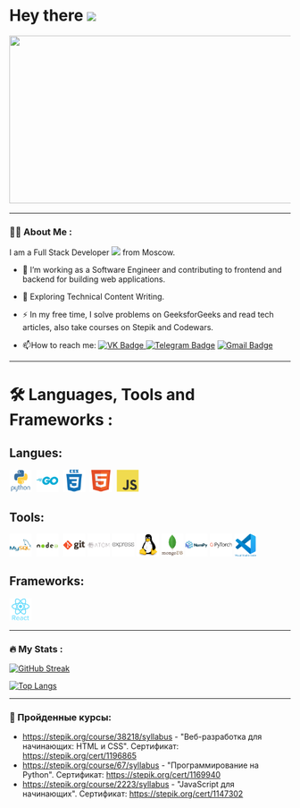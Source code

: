 <h1>
    Hey there
    <img src="https://media.giphy.com/media/hvRJCLFzcasrR4ia7z/giphy.gif" width="30px"/>
  </h1>
</div>
<div align="center" >
  <img src="https://media.giphy.com/media/dWesBcTLavkZuG35MI/giphy.gif" width="600" height="300"/>
</div>

---

### :man_technologist: About Me :
I am a Full Stack Developer <img src="https://media.giphy.com/media/WUlplcMpOCEmTGBtBW/giphy.gif" width="30"> from Moscow.
- :telescope: I’m working as a Software Engineer and contributing to frontend and backend for building web applications.

- :seedling: Exploring Technical Content Writing.

- :zap: In my free time, I solve problems on GeeksforGeeks and read tech articles, also take courses on Stepik and Codewars.

- :mailbox:How to reach me:     <a href="https://vk.com/dok_ich" target="_blank">
      <img src="https://tica.pro/wp-content/uploads/2022/04/tica-vk.png" width="40" height="40"  alt="VK Badge"/>
    </a>
    [![Telegram Badge](https://img.shields.io/badge/-Telegram-blue?style=flat&logo=Telegram&logoColor=white)](https://t.me/Dok_ich) [![Gmail Badge](https://img.shields.io/badge/-Gmail-red?style=flat&logo=Gmail&logoColor=white)](mailto:yjrurubyu20015@gmail.com)
---

# :hammer_and_wrench: Languages, Tools and Frameworks :
<div>
  <h2>Langues:</h2>
  <img src="https://github.com/devicons/devicon/blob/master/icons/python/python-original-wordmark.svg" title="Python" alt="Python" width="40" height="40"/>&nbsp; 
  <img src="https://github.com/devicons/devicon/blob/master/icons/go/go-original-wordmark.svg" title="Go Lang" alt="Go Lang" width="40" height="40"/>&nbsp; 
  <img src="https://github.com/devicons/devicon/blob/master/icons/css3/css3-plain-wordmark.svg"  title="CSS3" alt="CSS" width="40" height="40"/>&nbsp;
  <img src="https://github.com/devicons/devicon/blob/master/icons/html5/html5-original.svg" title="HTML5" alt="HTML" width="40" height="40"/>&nbsp;
  <img src="https://github.com/devicons/devicon/blob/master/icons/javascript/javascript-original.svg" title="JavaScript" alt="JavaScript" width="40" height="40"/>&nbsp;
  <h2>Tools:</h2>
  <img src="https://github.com/devicons/devicon/blob/master/icons/mysql/mysql-original-wordmark.svg" title="MySQL"  alt="MySQL" width="40" height="40"/>&nbsp;
  <img src="https://github.com/devicons/devicon/blob/master/icons/nodejs/nodejs-original-wordmark.svg" title="NodeJS" alt="NodeJS" width="40" height="40"/>&nbsp;
  <img src="https://github.com/devicons/devicon/blob/master/icons/git/git-original-wordmark.svg" title="Git" **alt="Git" width="40" height="40"/>
  <img src="https://github.com/devicons/devicon/blob/master/icons/atom/atom-original-wordmark.svg" title="Atom" **alt="Atom" width="40" height="40"/>
  <img src="https://github.com/devicons/devicon/blob/master/icons/express/express-original-wordmark.svg" title="Express" **alt="Express" width="40" height="40"/>
  <img src="https://github.com/devicons/devicon/blob/master/icons/linux/linux-original.svg" title="Linux" alt="Linux" width="40" height="40"/>
  <img src="https://github.com/devicons/devicon/blob/master/icons/mongodb/mongodb-original-wordmark.svg" title="Mongo" **alt="Mongo" width="40" height="40"/>
  <img src="https://github.com/devicons/devicon/blob/master/icons/numpy/numpy-original-wordmark.svg" title="NumPy" **alt="NumPy" width="40" height="40"/>
  <img src="https://github.com/devicons/devicon/blob/master/icons/pytorch/pytorch-original-wordmark.svg" title="Torch" **alt="Torch" width="40" height="40"/>
  <img src="https://github.com/devicons/devicon/blob/master/icons/vscode/vscode-original-wordmark.svg" title="Vs" **alt="VS" width="40" height="40"/>
  <h2>Frameworks:</h2>
  <img src="https://github.com/devicons/devicon/blob/master/icons/react/react-original-wordmark.svg" title="React" alt="React" width="40" height="40"/>&nbsp;
</div>

---
### :fire: My Stats :
[![GitHub Streak](http://github-readme-streak-stats.herokuapp.com?user=D0K-ich&theme=dark&background=000000)](https://git.io/streak-stats)

[![Top Langs](https://github-readme-stats.vercel.app/api/top-langs/?username=D0K-ich&layout=compact&theme=vision-friendly-dark)](https://github.com/anuraghazra/github-readme-stats)

---



### 📖 Пройденные курсы:

- https://stepik.org/course/38218/syllabus - "Веб-разработка для начинающих: HTML и CSS". Сертификат: https://stepik.org/cert/1196865
- https://stepik.org/course/67/syllabus - "Программирование на Python". Сертификат: https://stepik.org/cert/1169940
- https://stepik.org/course/2223/syllabus - "JavaScript для начинающих". Сертификат: https://stepik.org/cert/1147302
